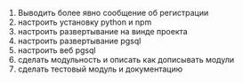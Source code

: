 1. Выводить более явно сообщение об регистрации
2. настроить установку python и npm
3. настроить развертывание на винде проекта
4. настроить развертывание pgsql
5. настроить веб pgsql
6. сделать модульность и описать как дописывать модули
7. сделать тестовый модуль и документацию